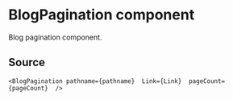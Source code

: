 # BlogPagination component

Blog pagination component.

## Source
```
<BlogPagination pathname={pathname}  Link={Link}  pageCount={pageCount}  />
```
